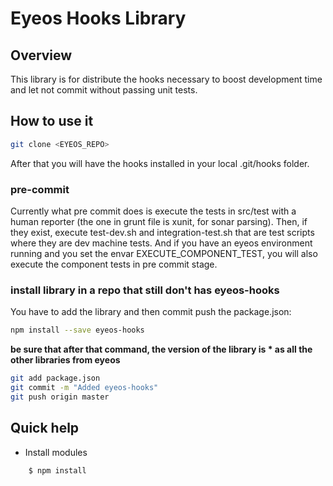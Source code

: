 Eyeos Hooks Library
===================

## Overview

This library is for distribute the hooks necessary to boost development time and let not commit without passing unit tests.

## How to use it

```bash
git clone <EYEOS_REPO>
```

After that you will have the hooks installed in your local .git/hooks folder.

### pre-commit

Currently what pre commit does is execute the tests in src/test with a human reporter (the one in grunt file is xunit, for sonar parsing).
Then, if they exist, execute test-dev.sh and integration-test.sh that are test scripts where they are dev machine tests.
And if you have an eyeos environment running and you set the envar EXECUTE_COMPONENT_TEST, you will also execute the component tests in pre commit stage.

### install library in a repo that still don't has eyeos-hooks

You have to add the library and then commit push the package.json:

```bash
npm install --save eyeos-hooks
```

**be sure that after that command, the version of the library is \* as all the other libraries from eyeos**
```bash
git add package.json
git commit -m "Added eyeos-hooks"
git push origin master
```

## Quick help

* Install modules

```bash
	$ npm install
```
